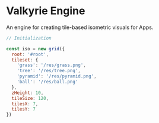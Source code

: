 # Valkyrie Engine

An engine for creating tile-based isometric visuals for Apps.

```javascript
// Initialization

const iso = new grid({
  root: '#root',
  tileset: {
    'grass': '/res/grass.png',
    'tree': '/res/tree.png',
    'pyramid': '/res/pyramid.png',
    'ball': '/res/ball.png'
  },
  zHeight: 10,
  tileSize: 120,
  tilesX: 7,
  tilesY: 7
})

```
